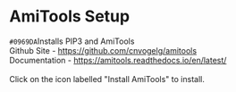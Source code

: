 # AmiTools Setup
`#0969DA`Installs PIP3 and AmiTools<br>
Github Site - https://github.com/cnvogelg/amitools<br>
Documentation - https://amitools.readthedocs.io/en/latest/<br><br>
Click on the icon labelled "Install AmiTools" to install.
